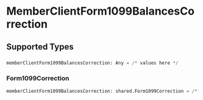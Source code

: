 # MemberClientForm1099BalancesCorrection


## Supported Types

### 

```python
memberClientForm1099BalancesCorrection: Any = /* values here */
```

### Form1099Correction

```python
memberClientForm1099BalancesCorrection: shared.Form1099Correction = /* values here */
```

